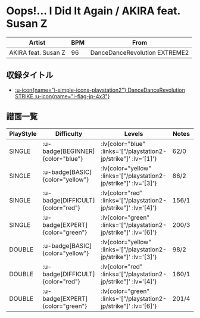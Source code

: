 # Oops!... I Did It Again / AKIRA feat. Susan Z

|Artist|BPM|From|
|------|---|----|
|AKIRA feat. Susan Z|96|DanceDanceRevolution EXTREME2|

## 収録タイトル

- [ :u-icon{name="i-simple-icons-playstation2"} DanceDanceRevolution STRIKE :u-icon{name="i-flag-jp-4x3"} ](/playstation2-jp/strike)

## 譜面一覧

|PlayStyle|Difficulty|Levels|Notes|Movie|
|---------|----------|------|-----|-----|
|SINGLE| :u-badge[BEGINNER]{color="blue"} | :lv{color="blue" :links='["/playstation2-jp/strike"]' :lv='[1]'} |62/0||
|SINGLE| :u-badge[BASIC]{color="yellow"} | :lv{color="yellow" :links='["/playstation2-jp/strike"]' :lv='[3]'} |86/2||
|SINGLE| :u-badge[DIFFICULT]{color="red"} | :lv{color="red" :links='["/playstation2-jp/strike"]' :lv='[4]'} |156/1||
|SINGLE| :u-badge[EXPERT]{color="green"} | :lv{color="green" :links='["/playstation2-jp/strike"]' :lv='[6]'} |200/3||
|DOUBLE| :u-badge[BASIC]{color="yellow"} | :lv{color="yellow" :links='["/playstation2-jp/strike"]' :lv='[3]'} |98/2||
|DOUBLE| :u-badge[DIFFICULT]{color="red"} | :lv{color="red" :links='["/playstation2-jp/strike"]' :lv='[4]'} |160/1||
|DOUBLE| :u-badge[EXPERT]{color="green"} | :lv{color="green" :links='["/playstation2-jp/strike"]' :lv='[6]'} |201/4||
